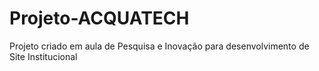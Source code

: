 # Projeto-ACQUATECH
Projeto criado em aula de Pesquisa e Inovação para desenvolvimento de Site Institucional
